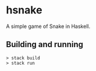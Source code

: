 # hsnake

A simple game of Snake in Haskell.

## Building and running

```console
> stack build
> stack run
```
